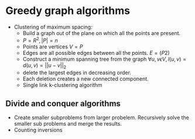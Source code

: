 # Greedy graph algorithms

* Clustering of maximum spacing:
    * Build a graph out of the plane on which all the points are present.
    * $P = R^2, |P| = n$
    * Points are vertices $V = P$
    * Edges are all possible edges between all the points. $E = (P 2)$
    * Construct a minimum spanning tree from the graph $\forall u, v \epsilon V, l(u, v) = d(u, v) = ||u - v||_2$
    * delete the largest edges in decreasing order.
    * Each deletion creates a new connected component.
    * Single link k-clustering algorithm

## Divide and conquer algorithms

* Create smaller subproblems from larger probelem. Recursively solve the smaller sub problems and merge the results.
* Counting inversions
